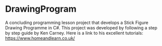 # DrawingProgram

A concluding programming lesson project that develops a Stick Figure Drawing Programme in C#. This project was developed by following a step by step guide by Ken Carney. Here is a link to his excellent tutorials: https://www.homeandlearn.co.uk/ 
